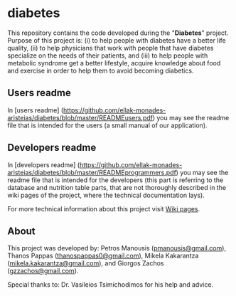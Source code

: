 # diabetes

This repository contains the code developed during the "__Diabetes__" project.  Purpose of this project is: (i) to help people with diabetes have a better life quality, (ii) to help physicians that work with people that have diabetes specialize on the needs of their patients, and (iii) to help people with metabolic syndrome get a better lifestyle, acquire knowledge about food and exercise in order to help them to avoid becoming diabetics.

Users readme
-----
In [users readme] (https://github.com/ellak-monades-aristeias/diabetes/blob/master/READMEusers.pdf) you may see the readme file that is intended for the users (a small manual of our application).

Developers readme
-----
In [developers readme] (https://github.com/ellak-monades-aristeias/diabetes/blob/master/READMEprogrammers.pdf) you may see the readme file that is intended for the developers (this part is referring to the database and nutrition table parts, that are not thoroughly described in the wiki pages of the project, where the technical documentation lays).

For more technical information about this project visit [Wiki pages](https://github.com/ellak-monades-aristeias/diabetes/wiki).

About
-----
This project was developed by: Petros Manousis (pmanousis@gmail.com), Thanos Pappas (thanospappas0@gmail.com), Mikela Kakarantza (mikela.kakarantza@gmail.com), and Giorgos Zachos (gzzachos@gmail.com).

Special thanks to: Dr. Vasileios Tsimichodimos for his help and advice.
 
